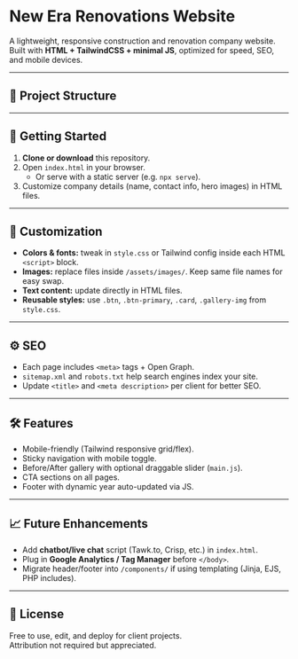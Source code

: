 # New Era Renovations Website

A lightweight, responsive construction and renovation company website.  
Built with **HTML + TailwindCSS + minimal JS**, optimized for speed, SEO, and mobile devices.  

---

## 📂 Project Structure

---

## 🚀 Getting Started

1. **Clone or download** this repository.  
2. Open `index.html` in your browser.  
   - Or serve with a static server (e.g. `npx serve`).  
3. Customize company details (name, contact info, hero images) in HTML files.  

---

## 🎨 Customization

- **Colors & fonts:** tweak in `style.css` or Tailwind config inside each HTML `<script>` block.  
- **Images:** replace files inside `/assets/images/`. Keep same file names for easy swap.  
- **Text content:** update directly in HTML files.  
- **Reusable styles:** use `.btn`, `.btn-primary`, `.card`, `.gallery-img` from `style.css`.

---

## ⚙️ SEO

- Each page includes `<meta>` tags + Open Graph.  
- `sitemap.xml` and `robots.txt` help search engines index your site.  
- Update `<title>` and `<meta description>` per client for better SEO.  

---

## 🛠 Features

- Mobile-friendly (Tailwind responsive grid/flex).  
- Sticky navigation with mobile toggle.  
- Before/After gallery with optional draggable slider (`main.js`).  
- CTA sections on all pages.  
- Footer with dynamic year auto-updated via JS.  

---

## 📈 Future Enhancements

- Add **chatbot/live chat** script (Tawk.to, Crisp, etc.) in `index.html`.  
- Plug in **Google Analytics / Tag Manager** before `</body>`.  
- Migrate header/footer into `/components/` if using templating (Jinja, EJS, PHP includes).  

---

## 📜 License

Free to use, edit, and deploy for client projects.  
Attribution not required but appreciated.
